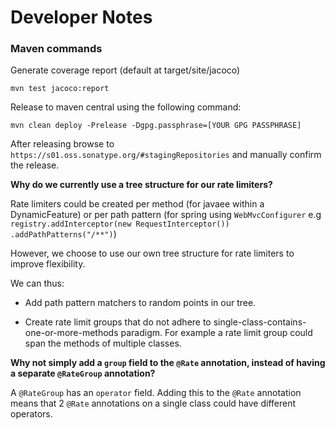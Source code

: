 # Developer Notes

### Maven commands

Generate coverage report (default at target/site/jacoco)

```shell
mvn test jacoco:report
```

Release to maven central using the following command:

```shell
mvn clean deploy -Prelease -Dgpg.passphrase=[YOUR GPG PASSPHRASE]
```

After releasing browse to `https://s01.oss.sonatype.org/#stagingRepositories` and manually 
confirm the release. 

__Why do we currently use a tree structure for our rate limiters?__

Rate limiters could be created per method (for javaee within a DynamicFeature) or
per path pattern (for spring using `WebMvcConfigurer` e.g `registry.addInterceptor(new RequestInterceptor()) .addPathPatterns("/**")`)

However, we choose to use our own tree structure for rate limiters to improve flexibility.

We can thus:

- Add path pattern matchers to random points in our tree.

- Create rate limit groups that do not adhere to single-class-contains-one-or-more-methods paradigm.
  For example a rate limit group could span the methods of multiple classes.

__Why not simply add a `group` field to the `@Rate` annotation, instead of having a
separate `@RateGroup` annotation?__

A `@RateGroup` has an `operator` field. Adding this to the `@Rate` annotation means 
that 2 `@Rate` annotations on a single class could have different operators.


